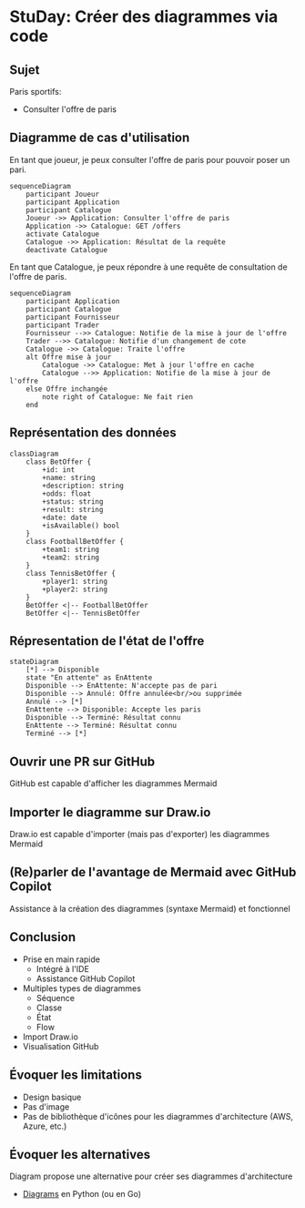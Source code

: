 # StuDay: Créer des diagrammes via code

## Sujet

Paris sportifs:

* Consulter l'offre de paris

## Diagramme de cas d'utilisation

En tant que joueur, je peux consulter l'offre de paris pour pouvoir poser un pari.

```mermaid
sequenceDiagram
    participant Joueur
    participant Application
    participant Catalogue
    Joueur ->> Application: Consulter l'offre de paris
    Application ->> Catalogue: GET /offers
    activate Catalogue
    Catalogue ->> Application: Résultat de la requête
    deactivate Catalogue
```

En tant que Catalogue, je peux répondre à une requête de consultation de l'offre de paris.

```mermaid
sequenceDiagram
    participant Application
    participant Catalogue
    participant Fournisseur
    participant Trader
    Fournisseur -->> Catalogue: Notifie de la mise à jour de l'offre
    Trader -->> Catalogue: Notifie d'un changement de cote
    Catalogue ->> Catalogue: Traite l'offre
    alt Offre mise à jour
        Catalogue ->> Catalogue: Met à jour l'offre en cache
        Catalogue -->> Application: Notifie de la mise à jour de l'offre
    else Offre inchangée
        note right of Catalogue: Ne fait rien
    end
```

## Représentation des données

```mermaid
classDiagram
    class BetOffer {
        +id: int
        +name: string
        +description: string
        +odds: float
        +status: string
        +result: string
        +date: date
        +isAvailable() bool
    }
    class FootballBetOffer {
        +team1: string
        +team2: string
    }
    class TennisBetOffer {
        +player1: string
        +player2: string
    }
    BetOffer <|-- FootballBetOffer
    BetOffer <|-- TennisBetOffer
```

## Répresentation de l'état de l'offre

```mermaid
stateDiagram
    [*] --> Disponible
    state "En attente" as EnAttente
    Disponible --> EnAttente: N'accepte pas de pari
    Disponible --> Annulé: Offre annulée<br/>ou supprimée
    Annulé --> [*]
    EnAttente --> Disponible: Accepte les paris
    Disponible --> Terminé: Résultat connu
    EnAttente --> Terminé: Résultat connu
    Terminé --> [*]
```

## Ouvrir une PR sur GitHub 

GitHub est capable d'afficher les diagrammes Mermaid

## Importer le diagramme sur Draw.io

Draw.io est capable d'importer (mais pas d'exporter) les diagrammes Mermaid

## (Re)parler de l'avantage de Mermaid avec GitHub Copilot

Assistance à la création des diagrammes (syntaxe Mermaid) et fonctionnel 

## Conclusion

* Prise en main rapide
  * Intégré à l'IDE
  * Assistance GitHub Copilot
* Multiples types de diagrammes
  * Séquence
  * Classe
  * État
  * Flow
* Import Draw.io
* Visualisation GitHub

## Évoquer les limitations

* Design basique
* Pas d'image
* Pas de bibliothèque d'icônes pour les diagrammes d'architecture (AWS, Azure, etc.)

## Évoquer les alternatives

Diagram propose une alternative pour créer ses diagrammes d'architecture
* [Diagrams](https://diagrams.mingrammer.com/docs/getting-started/examples) en Python (ou en Go)

